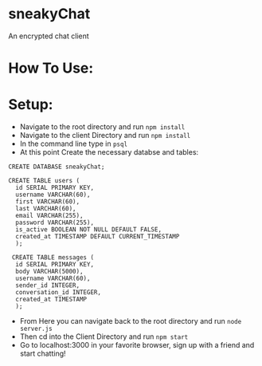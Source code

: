 # sneakyChat
An encrypted chat client

# How To Use:

# Setup:

- Navigate to the root directory and run ```npm install```
- Navigate to the client Directory and run ```npm install```
- In the command line type in `psql` 
- At this point Create the necessary databse and tables:

```
CREATE DATABASE sneakyChat;

CREATE TABLE users (
  id SERIAL PRIMARY KEY,
  username VARCHAR(60),
  first VARCHAR(60),
  last VARCHAR(60),
  email VARCHAR(255),
  password VARCHAR(255),
  is_active BOOLEAN NOT NULL DEFAULT FALSE,
  created_at TIMESTAMP DEFAULT CURRENT_TIMESTAMP
  );
  
 CREATE TABLE messages (
  id SERIAL PRIMARY KEY,
  body VARCHAR(5000),
  username VARCHAR(60),
  sender_id INTEGER,
  conversation_id INTEGER,
  created_at TIMESTAMP
  );
```

- From Here you can navigate back to the root directory and run `node server.js`
- Then cd into the Client Directory and run `npm start`
- Go to localhost:3000 in your favorite browser, sign up with a friend and start chatting!
